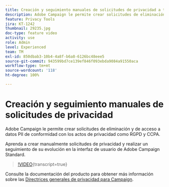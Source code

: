 ```yaml
---
title: Creación y seguimiento manuales de solicitudes de privacidad a través de la interfaz de usuario de Adobe Campaign
description: Adobe Campaign le permite crear solicitudes de eliminación y de acceso a datos PII de conformidad con los actos de privacidad como RGPD y CCPA. Aprenda a crear manualmente solicitudes de privacidad y realizar un seguimiento de su evolución en la interfaz de usuario de Adobe Campaign Standard.
feature: Privacy Tools
jira: KT-1242
thumbnail: 29235.jpg
doc-type: feature video
activity: use
role: Admin
level: Experienced
team: TM
exl-id: 850dbab3-10b4-4a8f-b6a8-6126bc48eee5
source-git-commit: 943599bd7ce139ef846f093ebda9084a91550aca
workflow-type: tm+mt
source-wordcount: '118'
ht-degree: 100%

---
```


# Creación y seguimiento manuales de solicitudes de privacidad

Adobe Campaign le permite crear solicitudes de eliminación y de acceso a datos PII de conformidad con los actos de privacidad como RGPD y CCPA.

Aprenda a crear manualmente solicitudes de privacidad y realizar un seguimiento de su evolución en la interfaz de usuario de Adobe Campaign Standard.

>[!VIDEO](https://video.tv.adobe.com/v/340817?learn=on&captions=spa){transcript=true}

Consulte la documentación del producto para obtener más información sobre las [Directrices generales de privacidad para Campaign](https://experienceleague.adobe.com/docs/campaign-standard/using/getting-started/privacy/privacy-management.html?lang=es).
